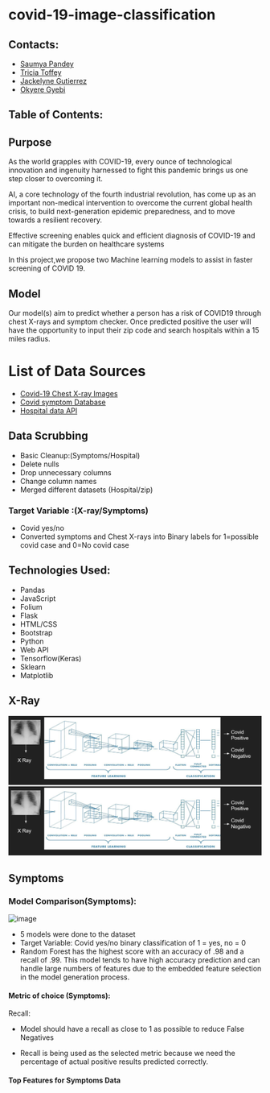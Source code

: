# covid-19-image-classification



## Contacts:

- [Saumya Pandey](https://github.com/saumya-datascience)
- [Tricia Toffey](https://github.com/ttoffey)
- [Jackelyne Gutierrez](https://github.com//Jackelyneg)
- [Okyere Gyebi](https://github.com/Okyere82)

## Table of Contents:



## Purpose
As the world grapples with COVID-19, every ounce of technological innovation and ingenuity harnessed to fight this pandemic brings us one step closer to overcoming it.
 
AI, a core technology of the fourth industrial revolution, has come up as an important non-medical intervention to overcome the current global health crisis, to build next-generation epidemic preparedness, and to move towards a resilient recovery.

Effective screening enables quick and efficient diagnosis of COVID-19 and can mitigate the burden on healthcare systems

 In this project,we propose two Machine learning models to assist in faster screening of COVID 19.
 
 
 ## Model 
Our model(s) aim to predict whether a person has a risk of COVID19 through chest X-rays and  symptom checker.
Once predicted positive the user will have the opportunity to input their zip code and search hospitals within a 15 miles radius.



# List of Data Sources
- [Covid-19 Chest X-ray Images](https://www.kaggle.com/debajyoti1/covid19-classification-x-ray/data) 
- [Covid symptom Database](https://www.kaggle.com/saumya5679/covid-19-prediction-97-eda?select=Covid+Dataset.csv)
- [Hospital data API](https://protect-public.hhs.gov/pages/hospital-utilization)

## Data Scrubbing
- Basic Cleanup:(Symptoms/Hospital)
- Delete nulls
- Drop unnecessary columns 
- Change column names
- Merged different datasets (Hospital/zip)


### Target Variable :(X-ray/Symptoms)
- Covid yes/no
- Converted symptoms and Chest X-rays into Binary labels for 1=possible covid case and 0=No covid case



## Technologies Used:
- Pandas
- JavaScript
- Folium
- Flask
- HTML/CSS
- Bootstrap
- Python
- Web API
- Tensorflow(Keras)
- Sklearn
- Matplotlib

## X-Ray 

![Network](https://github.com/Jackelyneg/covid-19-image-classification/blob/main/Images/network.PNG)
![val](https://github.com/Jackelyneg/covid-19-image-classification/blob/main/Images/network.PNG)



## Symptoms

### Model Comparison(Symptoms):
![image](https://user-images.githubusercontent.com/81592631/134608547-3a4eee18-01da-4246-9dc1-799f2c01f316.png)

- 5 models were done to the dataset
- Target Variable: Covid yes/no binary classification of 1 = yes, no = 0
- Random Forest has the highest score with an accuracy of .98 and a recall of .99. This model tends to have high accuracy prediction and can handle large numbers of features due to the embedded feature selection in the model generation process.



#### Metric of choice (Symptoms):
Recall:
- Model should have a recall as close to 1 as possible to reduce False Negatives

- Recall is being used as the selected metric because we need the percentage of actual positive results predicted correctly.

#### Top Features for Symptoms Data



























